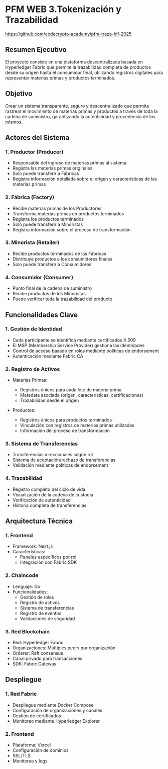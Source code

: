# PFM WEB  3.Tokenización y Trazabilidad
https://github.com/codecrypto-academy/pfm-traza-hlf-2025

## Resumen Ejecutivo
El proyecto consiste en una plataforma descentralizada basada en Hyperledger Fabric que permite la trazabilidad completa de productos desde su origen hasta el consumidor final, utilizando registros digitales para representar materias primas y productos terminados.

## Objetivo
Crear un sistema transparente, seguro y descentralizado que permita rastrear el movimiento de materias primas y productos a través de toda la cadena de suministro, garantizando la autenticidad y procedencia de los mismos.

## Actores del Sistema

### 1. Productor (Producer)
- Responsable del ingreso de materias primas al sistema
- Registra las materias primas originales
- Solo puede transferir a Fábricas
- Registra información detallada sobre el origen y características de las materias primas

### 2. Fábrica (Factory)
- Recibe materias primas de los Productores
- Transforma materias primas en productos terminados
- Registra los productos terminados
- Solo puede transferir a Minoristas
- Registra información sobre el proceso de transformación

### 3. Minorista (Retailer)
- Recibe productos terminados de las Fábricas
- Distribuye productos a los consumidores finales
- Solo puede transferir a Consumidores

### 4. Consumidor (Consumer)
- Punto final de la cadena de suministro
- Recibe productos de los Minoristas
- Puede verificar toda la trazabilidad del producto

## Funcionalidades Clave

### 1. Gestión de Identidad
- Cada participante se identifica mediante certificados X.509
- El MSP (Membership Service Provider) gestiona las identidades
- Control de acceso basado en roles mediante políticas de endorsement
- Autenticación mediante Fabric CA

### 2. Registro de Activos
- Materias Primas:
  * Registros únicos para cada lote de materia prima
  * Metadata asociada (origen, características, certificaciones)
  * Trazabilidad desde el origen

- Productos:
  * Registros únicos para productos terminados
  * Vinculación con registros de materias primas utilizadas
  * Información del proceso de transformación

### 3. Sistema de Transferencias
- Transferencias direccionales según rol
- Sistema de aceptación/rechazo de transferencias
- Validación mediante políticas de endorsement

### 4. Trazabilidad
- Registro completo del ciclo de vida
- Visualización de la cadena de custodia
- Verificación de autenticidad
- Historia completa de transferencias

## Arquitectura Técnica

### 1. Frontend
- Framework: Next.js
- Características:
  * Paneles específicos por rol
  * Integración con Fabric SDK

### 2. Chaincode
- Lenguaje: Go
- Funcionalidades:
  * Gestión de roles
  * Registro de activos
  * Sistema de transferencias
  * Registro de eventos
  * Validaciones de seguridad

### 3. Red Blockchain
- Red: Hyperledger Fabric
- Organizaciones: Múltiples peers por organización
- Orderer: Raft consensus
- Canal privado para transacciones
- SDK: Fabric Gateway

## Despliegue

### 1. Red Fabric
- Despliegue mediante Docker Compose
- Configuración de organizaciones y canales
- Gestión de certificados
- Monitoreo mediante Hyperledger Explorer

### 2. Frontend
- Plataforma: Vercel
- Configuración de dominios
- SSL/TLS
- Monitoreo y logs
